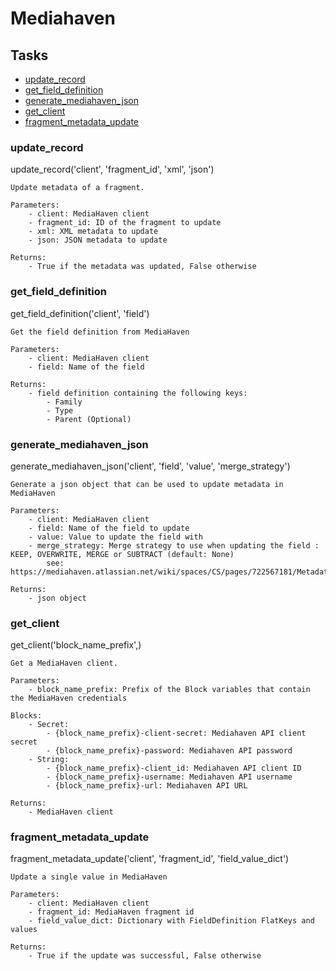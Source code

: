 # Mediahaven
## Tasks
- [update_record](#update_record)
- [get_field_definition](#get_field_definition)
- [generate_mediahaven_json](#generate_mediahaven_json)
- [get_client](#get_client)
- [fragment_metadata_update](#fragment_metadata_update)
### update_record
update_record('client', 'fragment_id', 'xml', 'json')

    Update metadata of a fragment.

    Parameters:
        - client: MediaHaven client
        - fragment_id: ID of the fragment to update
        - xml: XML metadata to update
        - json: JSON metadata to update

    Returns:
        - True if the metadata was updated, False otherwise
    
### get_field_definition
get_field_definition('client', 'field')

    Get the field definition from MediaHaven

    Parameters:
        - client: MediaHaven client
        - field: Name of the field

    Returns:
        - field definition containing the following keys:
            - Family
            - Type
            - Parent (Optional)
    
### generate_mediahaven_json
generate_mediahaven_json('client', 'field', 'value', 'merge_strategy')

    Generate a json object that can be used to update metadata in MediaHaven

    Parameters:
        - client: MediaHaven client
        - field: Name of the field to update
        - value: Value to update the field with
        - merge_strategy: Merge strategy to use when updating the field : KEEP, OVERWRITE, MERGE or SUBTRACT (default: None)
            see: https://mediahaven.atlassian.net/wiki/spaces/CS/pages/722567181/Metadata+Strategy

    Returns:
        - json object  
    
### get_client
get_client('block_name_prefix',)

    Get a MediaHaven client.

    Parameters:
        - block_name_prefix: Prefix of the Block variables that contain the MediaHaven credentials

    Blocks:
        - Secret:
            - {block_name_prefix}-client-secret: Mediahaven API client secret
            - {block_name_prefix}-password: Mediahaven API password
        - String:
            - {block_name_prefix}-client_id: Mediahaven API client ID
            - {block_name_prefix}-username: Mediahaven API username
            - {block_name_prefix}-url: Mediahaven API URL

    Returns:
        - MediaHaven client
    
### fragment_metadata_update
fragment_metadata_update('client', 'fragment_id', 'field_value_dict')

    Update a single value in MediaHaven

    Parameters:
        - client: MediaHaven client
        - fragment_id: MediaHaven fragment id
        - field_value_dict: Dictionary with FieldDefinition FlatKeys and values

    Returns:
        - True if the update was successful, False otherwise
    
